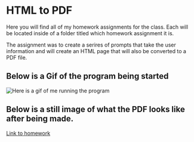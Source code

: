 # HTML to PDF

Here you will find all of my homework assignments for the class. Each will be located inside of a folder titled which homework assignment it is.

The assignment was to create a serires of prompts that take the user information and will create an HTML page that will also be converted to a PDF file.

## Below is a Gif of the program being started

![Here is a gif of me running the program](images/pdf.gif)

## Below is a still image of what the PDF looks like after being made.

[Link to homework](https://issaissa-issa.github.io/homework6)